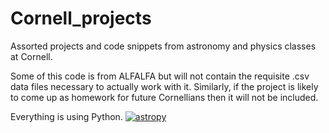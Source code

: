# Cornell_projects
Assorted projects and code snippets from astronomy and physics classes at Cornell.

Some of this code is from ALFALFA but will not contain the requisite .csv data files necessary to actually work with it.
Similarly, if the project is likely to come up as homework for future Cornellians then it will not be included. 

Everything is using Python.
[![astropy](http://img.shields.io/badge/powered%20by-AstroPy-orange.svg?style=flat)](http://www.astropy.org/)
